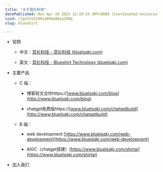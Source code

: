 ```yaml
---
title: "关于蓝衫科技"
datePublished: Mon Apr 24 2023 12:19:53 GMT+0000 (Coordinated Universal Time)
cuid: clgut2x51001a09mw9msp280q
slug: blueshirt

---
```


* 官网
    
    * 中文：[蓝衫科技 - 蓝衫科技 (](https://www.bluelsqkj.com/zh_cn/)[bluelsqkj.com](http://bluelsqkj.com)[)](https://www.bluelsqkj.com/zh_cn/)
        
    * 英文：[蓝衫科技 - Blueshirt Technology (](https://www.bluelsqkj.com/)[bluelsqkj.com](http://bluelsqkj.com)[)](https://www.bluelsqkj.com/)
        
* 主要产品
    
    * C 端：
        
        * 博客软文合作https://[www.bluelsqkj.com/blog](http://www.bluelsqkj.com/blog)
            
        * chatgpt免费版https://[www.bluelsqkj.com/chatgptbuild](http://www.bluelsqkj.com/chatgptbuild)
            
    * B 端：
        
        * web development [https://www.bluelsqkj.com/web-development](https://www.bluelsqkj.com/web-development)
            
        * AIGC（chatgpt搭建）[https://www.bluelsqkj.com/shirtai](https://www.bluelsqkj.com/shirtai)
            
* 加入我们